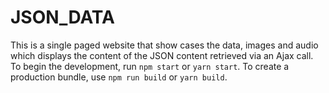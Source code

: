 # JSON_DATA
This is a single paged website that show cases the data, images and audio which displays the content of the JSON content retrieved via an Ajax call. 
To begin the development, run `npm start` or `yarn start`.
      To create a production bundle, use `npm run build` or `yarn build`.
